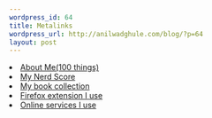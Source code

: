 ```yaml
--- 
wordpress_id: 64
title: Metalinks
wordpress_url: http://anilwadghule.com/blog/?p=64
layout: post
---
```

<li><a href="http://anildigital.blogspot.com/2005/04/about-me.html">About Me(100 things)</a></li><!-- aboutme --><!-- mynerdscore --><li><a href="http://anildigital.blogspot.com/2005/04/my-nerd-score_01.html">My Nerd Score</a></li><!-- mynerdscore --><li><a href="http://anildigital.backpackit.com/pub/173916">My book collection</a></li><li><a href="http://anildigital.backpackit.com/pub/168719">Firefox extension I use</a></li><li><a href="http://anildigital.backpackit.com/pub/168364">Online services I use</a></li>
